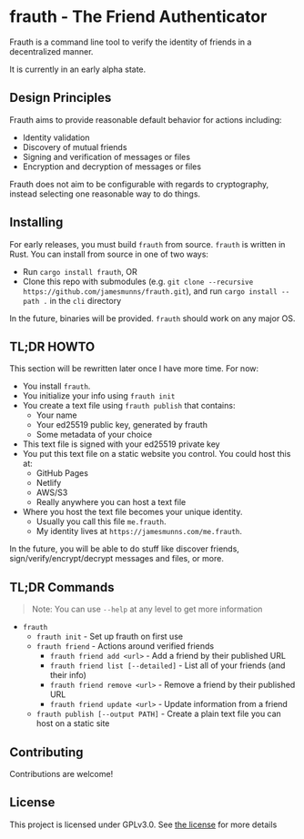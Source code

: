 # frauth - The Friend Authenticator

Frauth is a command line tool to verify the identity of friends in a decentralized manner.

It is currently in an early alpha state.

## Design Principles

Frauth aims to provide reasonable default behavior for actions including:

* Identity validation
* Discovery of mutual friends
* Signing and verification of messages or files
* Encryption and decryption of messages or files

Frauth does not aim to be configurable with regards to cryptography, instead selecting one reasonable way to do things.

## Installing

For early releases, you must build `frauth` from source. `frauth` is written in Rust. You can install from source in one of two ways:

* Run `cargo install frauth`, OR
* Clone this repo with submodules (e.g. `git clone --recursive https://github.com/jamesmunns/frauth.git`), and run `cargo install --path .` in the `cli` directory

In the future, binaries will be provided. `frauth` should work on any major OS.

## TL;DR HOWTO

This section will be rewritten later once I have more time. For now:

* You install `frauth`.
* You initialize your info using `frauth init`
* You create a text file using `frauth publish` that contains:
    * Your name
    * Your ed25519 public key, generated by frauth
    * Some metadata of your choice
* This text file is signed with your ed25519 private key
* You put this text file on a static website you control. You could host this at:
    * GitHub Pages
    * Netlify
    * AWS/S3
    * Really anywhere you can host a text file
* Where you host the text file becomes your unique identity.
    * Usually you call this file `me.frauth`.
    * My identity lives at `https://jamesmunns.com/me.frauth`.

In the future, you will be able to do stuff like discover friends, sign/verify/encrypt/decrypt messages and files, or more.

## TL;DR Commands

> Note: You can use `--help` at any level to get more information

* `frauth`
    * `frauth init` - Set up frauth on first use
    * `frauth friend` - Actions around verified friends
        * `frauth friend add <url>` - Add a friend by their published URL
        * `frauth friend list [--detailed]` - List all of your friends (and their info)
        * `frauth friend remove <url>` - Remove a friend by their published URL
        * `frauth friend update <url>` - Update information from a friend
    * `frauth publish [--output PATH]` - Create a plain text file you can host on a static site

## Contributing

Contributions are welcome!

## License

This project is licensed under GPLv3.0. See [the license](./LICENSE.md) for more details
